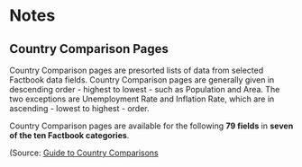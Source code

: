 # Notes

## Country Comparison Pages

Country Comparison pages are presorted lists of data from selected Factbook data fields. 
Country Comparison pages are generally given in descending order - highest to lowest - such as Population and Area. 
The two exceptions are Unemployment Rate and Inflation Rate, which are in ascending - lowest to highest - order. 

Country Comparison pages are available for the following **79 fields** in **seven of the ten Factbook categories**.

(Source: [Guide to Country Comparisons](https://www.cia.gov/library/publications/the-world-factbook/rankorder/rankorderguide.html)
